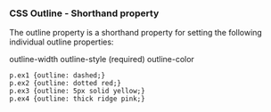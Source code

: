 
### CSS Outline - Shorthand property

The outline property is a shorthand property for setting the following individual outline properties:


outline-width
outline-style (required)
outline-color

```
p.ex1 {outline: dashed;}
p.ex2 {outline: dotted red;}
p.ex3 {outline: 5px solid yellow;}
p.ex4 {outline: thick ridge pink;}
```